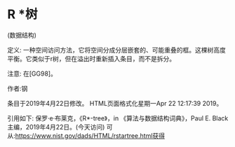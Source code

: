 # R *树


(数据结构)



定义:
一种空间访问方法，它将空间分成分层嵌套的、可能重叠的框。这棵树高度平衡。它类似于r树，但在溢出时重新插入条目，而不是拆分。



注意:
在[GG98]。


作者:钢







条目于2019年4月22日修改。
HTML页面格式化星期一Apr 22 12:17:39 2019。



引用如下:
保罗·e·布莱克，《R*-tree》，in
《算法与数据结构词典》，Paul E. Black主编，2019年4月22日。(今天访问)
可从:https://www.nist.gov/dads/HTML/rstartree.html获得